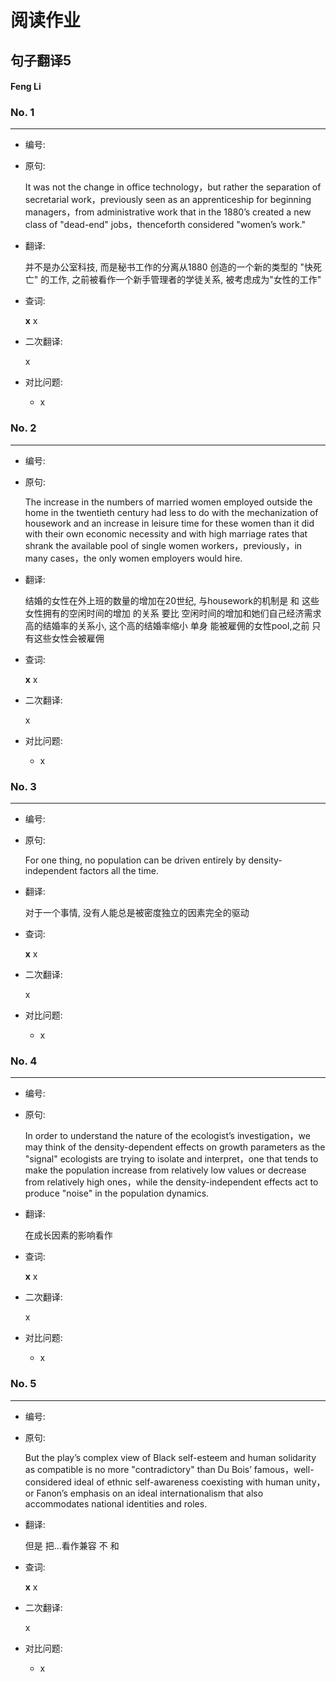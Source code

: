 # 阅读作业

## 句子翻译5

#### Feng Li

### No. 1

----



* 编号: 

* 原句: 

  It was not the change in office technology，but rather the separation of secretarial work，previously seen as an apprenticeship for beginning managers，from administrative work that in the 1880’s created a new class of "dead-end" jobs，thenceforth considered "women’s work." 

* 翻译:

  并不是办公室科技, 而是秘书工作的分离从1880 创造的一个新的类型的 "快死亡" 的工作, 之前被看作一个新手管理者的学徒关系, 被考虑成为"女性的工作"

* 查词:

  __x__ x

* 二次翻译:

  x



* 对比问题:
  * x

### No. 2

----



* 编号: 

* 原句: 

  The increase in the numbers of married women employed outside the home in the twentieth century had less to do with the mechanization of housework and an increase in leisure time for these women than it did with their own economic necessity and with high marriage rates that shrank the available pool of single women workers，previously，in many cases，the only women employers would hire. 

* 翻译:

  结婚的女性在外上班的数量的增加在20世纪, 与housework的机制是 和 这些女性拥有的空闲时间的增加  的关系 要比 空闲时间的增加和她们自己经济需求 高的结婚率的关系小, 这个高的结婚率缩小 单身 能被雇佣的女性pool,之前 只有这些女性会被雇佣 

* 查词:

  __x__ x

* 二次翻译:

  x



* 对比问题:
  * x

### No. 3

----



* 编号: 

* 原句: 

  For one thing, no population can be driven entirely by density-independent factors all the time.

* 翻译:

  对于一个事情, 没有人能总是被密度独立的因素完全的驱动

* 查词:

  __x__ x

* 二次翻译:

  x



* 对比问题:
  * x

### No. 4

----



* 编号: 

* 原句: 

  In order to understand the nature of the ecologist’s investigation，we may think of the density-dependent effects on growth parameters as the "signal" ecologists are trying to isolate and interpret，one that tends to make the population increase from relatively low values or decrease from relatively high ones，while the density-independent effects act to produce "noise" in the population dynamics. 

* 翻译:

  在成长因素的影响看作 

  

* 查词:

  __x__ x

* 二次翻译:

  x



* 对比问题:
  * x

### No. 5

----



* 编号: 

* 原句: 

  But the play’s complex view of Black self-esteem and human solidarity as compatible is no more "contradictory" than Du Bois’ famous，well-considered ideal of ethnic self-awareness coexisting with human unity，or Fanon’s emphasis on an ideal internationalism that also accommodates national identities and roles. 

* 翻译:

  但是 把...看作兼容 不  和 

* 查词:

  __x__ x

* 二次翻译:

  x



* 对比问题:
  * x





